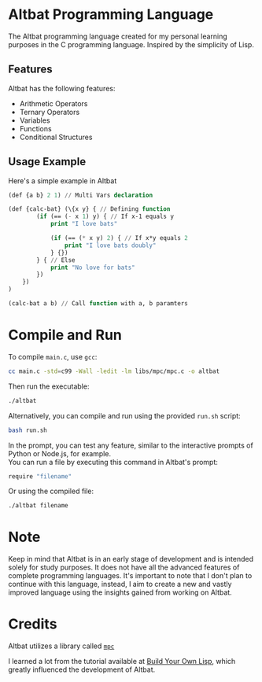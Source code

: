 # Altbat Programming Language

The Altbat programming language created for my personal learning purposes in the C programming language.
 Inspired by the simplicity of Lisp.

## Features

Altbat has the following features:
- Arithmetic Operators
- Ternary Operators
- Variables
- Functions
- Conditional Structures

## Usage Example
Here's a simple example in Altbat

```lisp
(def {a b} 2 1) // Multi Vars declaration

(def {calc-bat} (\{x y} { // Defining function
        (if (== (- x 1) y) { // If x-1 equals y
            print "I love bats"

            (if (== (* x y) 2) { // If x*y equals 2
                print "I love bats doubly"
            } {})
        } { // Else
            print "No love for bats"
        })
    })
)

(calc-bat a b) // Call function with a, b paramters
```

# Compile and Run
To compile `main.c`, use `gcc`:
```sh
cc main.c -std=c99 -Wall -ledit -lm libs/mpc/mpc.c -o altbat
```

Then run the executable:
```sh
./altbat
```


Alternatively, you can compile and run using the provided `run.sh` script:
```sh
bash run.sh
```

In the prompt, you can test any feature, similar to the interactive prompts of Python or Node.js, for example.<br>
You can run a file by executing this command in Altbat's prompt:
```js
require "filename"
```

Or using the compiled file:
```sh
./altbat filename
```


# Note
Keep in mind that Altbat is in an early stage of development and is intended solely for study purposes.
 It does not have all the advanced features of complete programming languages.
 It's important to note that I don't plan to continue with this language, instead,
 I aim to create a new and vastly improved language using the insights gained from working on Altbat.


# Credits
Altbat utilizes a library called [`mpc`](https://github.com/orangeduck/mpc)

I learned a lot from the tutorial available at [Build Your Own Lisp](https://buildyourownlisp.com/),
 which greatly influenced the development of Altbat.
